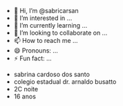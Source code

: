 - 👋 Hi, I’m @sabricarsan
- 👀 I’m interested in ...
- 🌱 I’m currently learning ...
- 💞️ I’m looking to collaborate on ...
- 📫 How to reach me ...
- 😄 Pronouns: ...
- ⚡ Fun fact: ...

<!---
sabricarsan/sabricarsan is a ✨ special ✨ repository because its `README.md` (this file) appears on your GitHub profile.
You can click the Preview link to take a look at your changes.
--->
* sabrina cardoso dos santo
* colegio estadual dr. arnaldo busatto
* 2C noite
* 16 anos 
